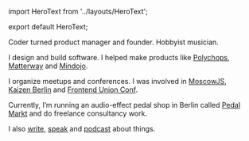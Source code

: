 import HeroText from '../layouts/HeroText';

export default HeroText;

Coder turned product manager and founder. Hobbyist musician.

I design and build software. I helped make products like
[Polychops](#Polychops),
[Matterway](#Matterway)
and
[Mindojo](#Mindojo).

I organize meetups and conferences. I was involved in
[MoscowJS](https://moscowjs.ru),
[Kaizen&nbsp;Berlin](https://www.meetup.com/Kaizen-Berlin/)
and
[Frontend&nbsp;Union&nbsp;Conf](http://frontend-union-conf.github.io/func2016/).

Currently, I’m running an audio-effect pedal shop in Berlin called
[Pedal Markt](https://pedalmarkt.com) and do freelance consultancy work.

I also
[write](/blog),
[speak](/talks)
and
[podcast](https://codepodcast.com)
about things.

